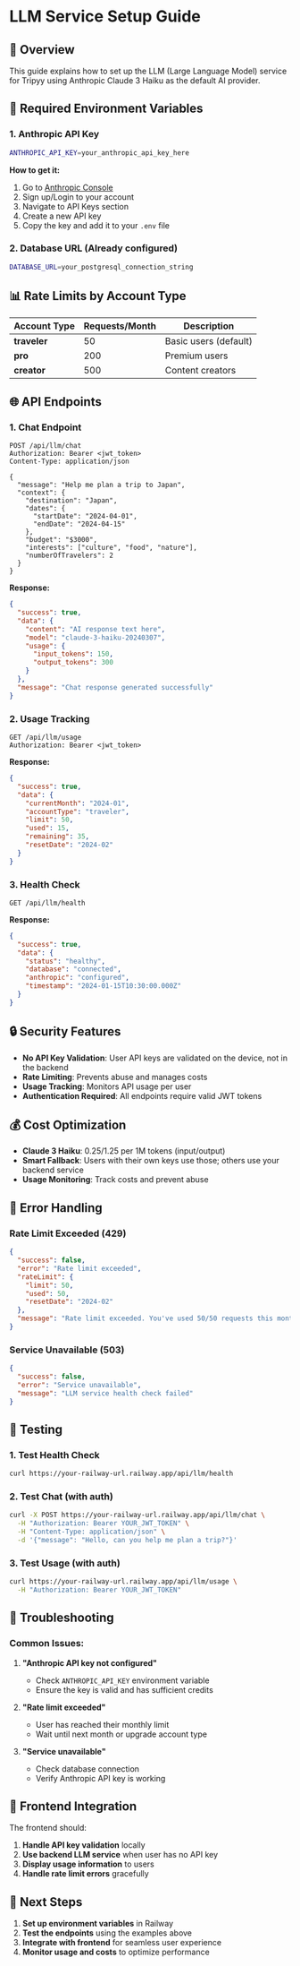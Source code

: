 # LLM Service Setup Guide

## 🚀 **Overview**
This guide explains how to set up the LLM (Large Language Model) service for Tripyy using Anthropic Claude 3 Haiku as the default AI provider.

## 🔑 **Required Environment Variables**

### **1. Anthropic API Key**
```bash
ANTHROPIC_API_KEY=your_anthropic_api_key_here
```

**How to get it:**
1. Go to [Anthropic Console](https://console.anthropic.com/)
2. Sign up/Login to your account
3. Navigate to API Keys section
4. Create a new API key
5. Copy the key and add it to your `.env` file

### **2. Database URL (Already configured)**
```bash
DATABASE_URL=your_postgresql_connection_string
```

## 📊 **Rate Limits by Account Type**

| Account Type | Requests/Month | Description |
|--------------|----------------|-------------|
| **traveler** | 50 | Basic users (default) |
| **pro** | 200 | Premium users |
| **creator** | 500 | Content creators |

## 🌐 **API Endpoints**

### **1. Chat Endpoint**
```http
POST /api/llm/chat
Authorization: Bearer <jwt_token>
Content-Type: application/json

{
  "message": "Help me plan a trip to Japan",
  "context": {
    "destination": "Japan",
    "dates": {
      "startDate": "2024-04-01",
      "endDate": "2024-04-15"
    },
    "budget": "$3000",
    "interests": ["culture", "food", "nature"],
    "numberOfTravelers": 2
  }
}
```

**Response:**
```json
{
  "success": true,
  "data": {
    "content": "AI response text here",
    "model": "claude-3-haiku-20240307",
    "usage": {
      "input_tokens": 150,
      "output_tokens": 300
    }
  },
  "message": "Chat response generated successfully"
}
```

### **2. Usage Tracking**
```http
GET /api/llm/usage
Authorization: Bearer <jwt_token>
```

**Response:**
```json
{
  "success": true,
  "data": {
    "currentMonth": "2024-01",
    "accountType": "traveler",
    "limit": 50,
    "used": 15,
    "remaining": 35,
    "resetDate": "2024-02"
  }
}
```

### **3. Health Check**
```http
GET /api/llm/health
```

**Response:**
```json
{
  "success": true,
  "data": {
    "status": "healthy",
    "database": "connected",
    "anthropic": "configured",
    "timestamp": "2024-01-15T10:30:00.000Z"
  }
}
```

## 🔒 **Security Features**

- **No API Key Validation**: User API keys are validated on the device, not in the backend
- **Rate Limiting**: Prevents abuse and manages costs
- **Usage Tracking**: Monitors API usage per user
- **Authentication Required**: All endpoints require valid JWT tokens

## 💰 **Cost Optimization**

- **Claude 3 Haiku**: $0.25/$1.25 per 1M tokens (input/output)
- **Smart Fallback**: Users with their own keys use those; others use your backend service
- **Usage Monitoring**: Track costs and prevent abuse

## 🚨 **Error Handling**

### **Rate Limit Exceeded (429)**
```json
{
  "success": false,
  "error": "Rate limit exceeded",
  "rateLimit": {
    "limit": 50,
    "used": 50,
    "resetDate": "2024-02"
  },
  "message": "Rate limit exceeded. You've used 50/50 requests this month. Reset on 2024-02."
}
```

### **Service Unavailable (503)**
```json
{
  "success": false,
  "error": "Service unavailable",
  "message": "LLM service health check failed"
}
```

## 🧪 **Testing**

### **1. Test Health Check**
```bash
curl https://your-railway-url.railway.app/api/llm/health
```

### **2. Test Chat (with auth)**
```bash
curl -X POST https://your-railway-url.railway.app/api/llm/chat \
  -H "Authorization: Bearer YOUR_JWT_TOKEN" \
  -H "Content-Type: application/json" \
  -d '{"message": "Hello, can you help me plan a trip?"}'
```

### **3. Test Usage (with auth)**
```bash
curl https://your-railway-url.railway.app/api/llm/usage \
  -H "Authorization: Bearer YOUR_JWT_TOKEN"
```

## 🔧 **Troubleshooting**

### **Common Issues:**

1. **"Anthropic API key not configured"**
   - Check `ANTHROPIC_API_KEY` environment variable
   - Ensure the key is valid and has sufficient credits

2. **"Rate limit exceeded"**
   - User has reached their monthly limit
   - Wait until next month or upgrade account type

3. **"Service unavailable"**
   - Check database connection
   - Verify Anthropic API key is working

## 📱 **Frontend Integration**

The frontend should:
1. **Handle API key validation** locally
2. **Use backend LLM service** when user has no API key
3. **Display usage information** to users
4. **Handle rate limit errors** gracefully

## 🚀 **Next Steps**

1. **Set up environment variables** in Railway
2. **Test the endpoints** using the examples above
3. **Integrate with frontend** for seamless user experience
4. **Monitor usage and costs** to optimize performance
